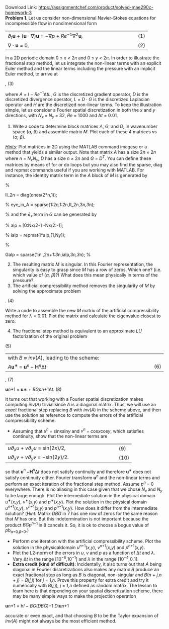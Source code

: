 Download Link: https://assignmentchef.com/product/solved-mae290c-homework-3
<br>
<strong>Problem 1. </strong>Let us consider non-dimensional Navier-Stokes equations for incompressible flow in nondimensional form

<table width="415">

 <tbody>

  <tr>

   <td width="398"><em>∂<sub>t</sub></em><strong>u </strong>+ (<strong>u </strong>· ∇)<strong>u </strong>= −∇<em>p </em>+ <em>Re</em><sup>−1</sup>∇<sup>2</sup><strong>u</strong><em>,</em></td>

   <td width="17">(1)</td>

  </tr>

  <tr>

   <td width="398">∇ · <strong>u </strong>= 0<em>,</em></td>

   <td width="17">(2)</td>

  </tr>

 </tbody>

</table>

in a 2D periodic domain 0 ≤ <em>x &lt; </em>2<em>π </em>and 0 ≤ <em>y &lt; </em>2<em>π</em>. In order to illustrate the fractional step method, let us integrate the non-linear terms with an explicit Euler method and the linear terms including the pressure with an implicit Euler method, to arrive at

<em> ,                                          </em>(3)

where <em>A </em>= <em>I </em>− <em>Re</em><sup>−1</sup>∆<em>tL</em>, <em>G </em>is the discretized gradient operator, <em>D </em>is the discretized divergence operator, <em>L </em>= <em>D </em>· <em>G </em>is the discretized Laplacian operator and <em>H </em>are the discretized non-linear terms. To keep the illustration simple, let us consider a Fourier spatial discretization in both the <em>x </em>and <em>y </em>directions, with <em>N<sub>x </sub></em>= <em>N<sub>y </sub></em>= 32, <em>Re </em>= 1000 and ∆<em>t </em>= 0<em>.</em>01.

<ol>

 <li>Write a code to determine block matrices <em>A</em>, <em>G</em>, and <em>D</em>, in wavenumber space (<em>α, β</em>) and assemble matrix <em>M</em>. Plot each of these 4 matrices vs (<em>α, β</em>).</li>

</ol>

<em><u>Hints</u>: </em>Plot matrices in 2D using the MATLAB command imagesc or a method that yields a similar output. Note that matrix <em>A </em>has a size 2<em>n </em>× 2<em>n </em>where <em>n </em>= <em>N<sub>x</sub>N<sub>y</sub></em>, <em>D </em>has a size <em>n </em>× 2<em>n </em>and <em>G </em>= <em>D<sup>T</sup></em>. You can define these matrices by means of for or do loops but you may also find the sparse, diag and repmat commands useful if you are working with MATLAB. For instance, the identity matrix term in the <em>A </em>block of <em>M </em>is generated by

%

II_2n = diag(ones(2*n,1));

% eye_in_A = sparse(1:2*n,1:2*n,II_2n,3*n,3*n);

% and the <em>∂<sub>x </sub></em>term in <em>G </em>can be generated by

% alp = [0:Nx/2-1 -Nx/2:-1];

% ialp = repmat(i*alp,[1,Ny]);

%

Galp = sparse(1:n      ,2*n+1:3*n,ialp,3*n,3*n); %

<ol start="2">

 <li>The resulting matrix <em>M </em>is singular. In this Fourier representation, the singularity is easy to grasp since <em>M </em>has a row of zeros. Which one? (i.e. which value of (<em>α, β</em>)?) What does this mean physically in terms of the pressure?</li>

 <li>The artificial compressibility method removes the singularity of <em>M </em>by solving the approximate problem</li>

</ol>

<em> .                                                   </em>(4)

Write a code to assemble the new <em>M </em>matrix of the artificial compressibility method for <em>λ </em>= 0<em>.</em>01. Plot the matrix and calculate the eigenvalue closest to zero.

<ol start="4">

 <li>The fractional step method is equivalent to an approximate <em>LU </em>factorization of the original problem</li>

</ol>

(5)

<table width="591">

 <tbody>

  <tr>

   <td width="574">with <em>B </em>≈ <em>inv</em>(<em>A</em>), leading to the scheme:</td>

   <td width="17"></td>

  </tr>

  <tr>

   <td width="574"><em>A</em><strong>u</strong><sup>∗ </sup>= <strong>u</strong><em><sup>n </sup></em>− <strong>H</strong><em><sup>n</sup></em>∆<em>t</em></td>

   <td width="17">(6)</td>

  </tr>

 </tbody>

</table>

<em>,                                                                     </em>(7)

<strong>u</strong><em>n</em>+1 = <strong>u</strong>∗ + <em>BGp</em><em>n</em>+1∆<em>t.                                                                          </em>(8)

It turns out that working with a Fourier spatial discretization makes computing <em>inv</em>(<em>A</em>) trivial since <em>A </em>is a diagonal matrix. Thus, we will use an <em>exact </em>fractional step replacing <em>B </em>with <em>inv</em>(<em>A</em>) in the scheme above, and then use the solution as reference to compute the errors of the artificial compressibility scheme.

<ul>

 <li>Assuming that <em>u<sup>n </sup></em>= sin<em>x</em>sin<em>y </em>and <em>v<sup>n </sup></em>= cos<em>x</em>cos<em>y</em>, which satisfies continuity, show that the non-linear terms are</li>

</ul>

<table width="360">

 <tbody>

  <tr>

   <td width="337"><em>u∂<sub>x</sub>u </em>+ <em>v∂<sub>y</sub>u </em>= sin(2<em>x</em>)<em>/</em>2<em>,</em></td>

   <td width="24">(9)</td>

  </tr>

  <tr>

   <td width="337"><em>u∂<sub>x</sub>v </em>+ <em>v∂<sub>y</sub>v </em>= −sin(2<em>y</em>)<em>/</em>2<em>.</em></td>

   <td width="24">(10)</td>

  </tr>

 </tbody>

</table>

so that <strong>u</strong><em><sup>n </sup></em>−<strong>H</strong><em><sup>n</sup></em>∆<em>t </em>does not satisfy continuity and therefore <strong>u</strong><sup>∗ </sup>does not satisfy continuity either. Fourier transform <strong>u</strong><em><sup>n </sup></em>and the non-linear terms and perform an exact iteration of the fractional step method. Assume <em>p<sup>n </sup></em>= 0 everywhere. There is no aliasing in this case given that we chose <em>N<sub>x </sub></em>and <em>N<sub>y </sub></em>to be large enough. Plot the intermediate solution in the physical domain <em>u</em><sup>∗</sup>(<em>x,y</em>), <em>v</em><sup>∗</sup>(<em>x,y</em>) and <em>p</em><sup>∗</sup>(<em>x,y</em>). Plot the solution in the physical domain <em>u<sup>n</sup></em><sup>+1</sup>(<em>x,y</em>), <em>v<sup>n</sup></em><sup>+1</sup>(<em>x,y</em>) and <em>p<sup>n</sup></em><sup>+1</sup>(<em>x,y</em>). How does it differ from the intermediate solution? (<em>Hint: </em>Matrix <em>DBG </em>in 7 has one row of zeros for the same reason that <em>M </em>has one. But this indetermination is not important because the product <em>BGp<sup>n</sup></em><sup>+1 </sup>in 8 cancels it. So, it is ok to choose a bogus value of <em>p</em>b<em><sub>α</sub></em><sub>=0<em>,β</em>=0</sub>.)

<ul>

 <li>Perform one iteration with the artificial compressibility scheme. Plot the solution in the physicaldomain <em>u<sup>n</sup></em><sup>+1</sup>(<em>x,y</em>), <em>v<sup>n</sup></em><sup>+1</sup>(<em>x,y</em>) and <em>p<sup>n</sup></em><sup>+1</sup>(<em>x,y</em>).</li>

 <li>Plot the L2-norm of the errors in <em>u</em>, <em>v </em>and <em>p </em>as a function of ∆<em>t </em>and <em>λ</em>. Vary ∆<em>t </em>in the range [10<sup>−6</sup><em>,</em>10<sup>−1</sup>] and <em>λ </em>in the range [10<sup>−4</sup><em>,</em>0<em>.</em>1].</li>

 <li><strong>Extra credit (kind of difficult): </strong>Incidentally, it also turns out that <em>A </em>being diagonal in Fourier discretizations also makes any matrix <em>B </em>produce an exact fractional step as long as <em>B </em>is diagonal, non-singular and <em>B</em>(<em>n </em>+ <em>j,n </em>+ <em>j</em>) = <em>B</em>(<em>j,j</em>) for <em>j </em>= 1<em>,n</em>. Prove this property for extra credit and try it numerically with <em>B</em>(<em>j,j</em>)<em>, j </em>= 1<em>,n </em>defined as random matrix. The lesson to learn here is that depending on your spatial discretization scheme, there may be many simple ways to make the projection operation</li>

</ul>

<strong>u</strong><em>n</em>+1 = h<em>I </em>− <em>BG</em>(<em>DBG</em>)−1 <em>D</em>i<strong>u</strong><em>n</em>+1

accurate or even exact, and that choosing <em>B </em>to be the Taylor expansion of <em>inv</em>(<em>A</em>) might not always be the most efficient method.